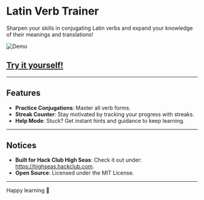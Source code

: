 # Latin Verb Trainer
Sharpen your skills in conjugating Latin verbs and expand your knowledge of their meanings and translations!


![Demo](https://latin.wilu.lan64.de/banner.png)


## [Try it yourself!](https://latin.wilu.lan64.de/) 

---

## Features

- **Practice Conjugations**: Master all verb forms.  
- **Streak Counter**: Stay motivated by tracking your progress with streaks.   
- **Help Mode**: Stuck? Get instant hints and guidance to keep learning.

---

## Notices

- **Built for Hack Club High Seas**:  Check it out under: https://highseas.hackclub.com.  
- **Open Source**: Licensed under the MIT License.  

---

Happy learning 🌟
